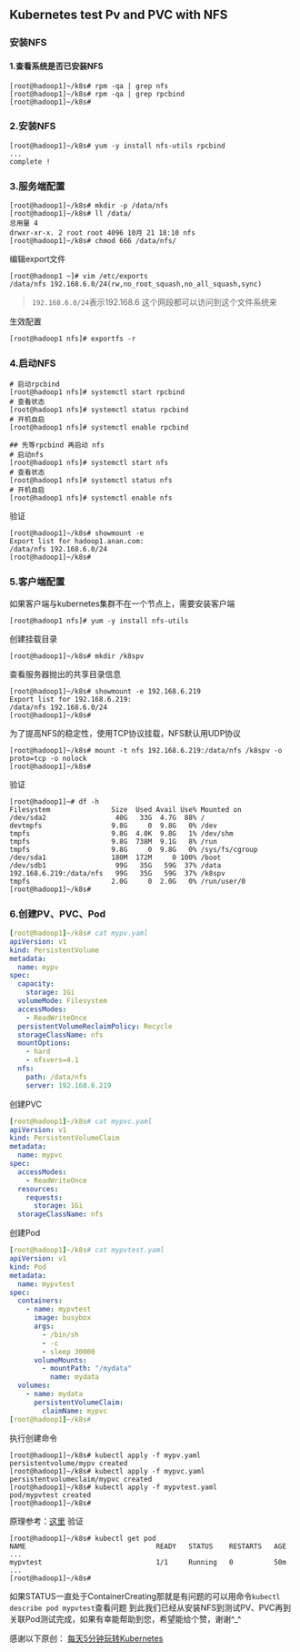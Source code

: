 ## Kubernetes test Pv and PVC with NFS
### 安装NFS
#### 1.查看系统是否已安装NFS
```shell
[root@hadoop1]~/k8s# rpm -qa | grep nfs
[root@hadoop1]~/k8s# rpm -qa | grep rpcbind
[root@hadoop1]~/k8s#
```
### 2.安装NFS
```shell
[root@hadoop1]~/k8s# yum -y install nfs-utils rpcbind
...
complete !
```
### 3.服务端配置
```shell
[root@hadoop1]~/k8s# mkdir -p /data/nfs
[root@hadoop1]~/k8s# ll /data/
总用量 4
drwxr-xr-x. 2 root root 4096 10月 21 18:10 nfs
[root@hadoop1]~/k8s# chmod 666 /data/nfs/
```
编辑export文件
```shell
[root@hadoop1 ~]# vim /etc/exports 
/data/nfs 192.168.6.0/24(rw,no_root_squash,no_all_squash,sync)
```
> `192.168.6.0/24`表示192.168.6 这个网段都可以访问到这个文件系统来

生效配置
```shell
[root@hadoop1 nfs]# exportfs -r
```

###  4.启动NFS
```shell
# 启动rpcbind
[root@hadoop1 nfs]# systemctl start rpcbind
# 查看状态
[root@hadoop1 nfs]# systemctl status rpcbind
# 开机自启
[root@hadoop1 nfs]# systemctl enable rpcbind

## 先等rpcbind 再启动 nfs
# 启动nfs
[root@hadoop1 nfs]# systemctl start nfs
# 查看状态
[root@hadoop1 nfs]# systemctl status nfs
# 开机自启
[root@hadoop1 nfs]# systemctl enable nfs
```
验证
```shell
[root@hadoop1]~/k8s# showmount -e
Export list for hadoop1.anan.com:
/data/nfs 192.168.6.0/24
[root@hadoop1]~/k8s#
```

### 5.客户端配置
如果客户端与kubernetes集群不在一个节点上，需要安装客户端
```shell
[root@hadoop1 nfs]# yum -y install nfs-utils
```
创建挂载目录
```shell
[root@hadoop1]~/k8s# mkdir /k8spv
```
查看服务器抛出的共享目录信息
```shell
[root@hadoop1]~/k8s# showmount -e 192.168.6.219
Export list for 192.168.6.219:
/data/nfs 192.168.6.0/24
[root@hadoop1]~/k8s#
```
为了提高NFS的稳定性，使用TCP协议挂载，NFS默认用UDP协议
```shell
[root@hadoop1]~/k8s# mount -t nfs 192.168.6.219:/data/nfs /k8spv -o proto=tcp -o nolock
[root@hadoop1]~/k8s#
```
验证
```shell
[root@hadoop1]~# df -h
Filesystem               Size  Used Avail Use% Mounted on
/dev/sda2                 40G   33G  4.7G  88% /
devtmpfs                 9.8G     0  9.8G   0% /dev
tmpfs                    9.8G  4.0K  9.8G   1% /dev/shm
tmpfs                    9.8G  738M  9.1G   8% /run
tmpfs                    9.8G     0  9.8G   0% /sys/fs/cgroup
/dev/sda1                180M  172M     0 100% /boot
/dev/sdb1                 99G   35G   59G  37% /data
192.168.6.219:/data/nfs   99G   35G   59G  37% /k8spv
tmpfs                    2.0G     0  2.0G   0% /run/user/0
[root@hadoop1]~/k8s#
```
### 6.创建PV、PVC、Pod

```yaml
[root@hadoop1]~/k8s# cat mypv.yaml
apiVersion: v1
kind: PersistentVolume
metadata:
  name: mypv
spec:
  capacity:
    storage: 1Gi
  volumeMode: Filesystem
  accessModes:
    - ReadWriteOnce
  persistentVolumeReclaimPolicy: Recycle
  storageClassName: nfs
  mountOptions:
    - hard
    - nfsvers=4.1
  nfs:
    path: /data/nfs
    server: 192.168.6.219
```
创建PVC
```yaml
[root@hadoop1]~/k8s# cat mypvc.yaml
apiVersion: v1
kind: PersistentVolumeClaim
metadata:
  name: mypvc
spec:
  accessModes:
    - ReadWriteOnce
  resources:
    requests:
      storage: 1Gi
  storageClassName: nfs
```
创建Pod
```yaml
[root@hadoop1]~/k8s# cat mypvtest.yaml
apiVersion: v1
kind: Pod
metadata:
  name: mypvtest
spec:
  containers:
    - name: mypvtest
      image: busybox
      args:
        - /bin/sh
        - -c
        - sleep 30000
      volumeMounts:
        - mountPath: "/mydata"
          name: mydata
  volumes:
    - name: mydata
      persistentVolumeClaim:
        claimName: mypvc
[root@hadoop1]~/k8s#
```
执行创建命令
```shell
[root@hadoop1]~/k8s# kubectl apply -f mypv.yaml
persistentvolume/mypv created
[root@hadoop1]~/k8s# kubectl apply -f mypvc.yaml
persistentvolumeclaim/mypvc created
[root@hadoop1]~/k8s# kubectl apply -f mypvtest.yaml
pod/mypvtest created
[root@hadoop1]~/k8s#
```
原理参考：[这里](https://www.cnblogs.com/CloudMan6/p/8721078.html)
验证
```shell
[root@hadoop1]~/k8s# kubectl get pod
NAME                                READY   STATUS    RESTARTS   AGE
...
mypvtest                            1/1     Running   0          50m
...
[root@hadoop1]~/k8s#
```
如果STATUS一直处于ContainerCreating那就是有问题的可以用命令`kubectl describe pod mypvtest`查看问题
到此我们已经从安装NFS到测试PV、PVC再到关联Pod测试完成，如果有幸能帮助到您，希望能给个赞，谢谢^_^

感谢以下原创：
[每天5分钟玩转Kubernetes](https://www.cnblogs.com/CloudMan6/tag/Kubernetes/)